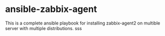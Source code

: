 # ansible-zabbix-agent
This is a complete ansible playbook for installing zabbix-agent2 on multible server with multiple distributions.
sss
